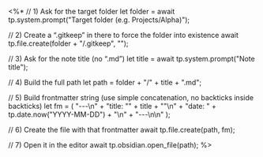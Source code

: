 <%* 
// 1) Ask for the target folder
let folder = await tp.system.prompt("Target folder (e.g. Projects/Alpha)");

// 2) Create a “.gitkeep” in there to force the folder into existence
await tp.file.create(folder + "/.gitkeep", "");

// 3) Ask for the note title (no “.md”)
let title = await tp.system.prompt("Note title");

// 4) Build the full path
let path = folder + "/" + title + ".md";

// 5) Build frontmatter string (use simple concatenation, no backticks inside backticks)
let fm = (
    "---\n" +
    "title: \"" + title + "\"\n" +
    "date: " + tp.date.now("YYYY-MM-DD") + "\n" +
    "---\n\n"
);

// 6) Create the file with that frontmatter
await tp.file.create(path, fm);

// 7) Open it in the editor
await tp.obsidian.open_file(path);
%>
